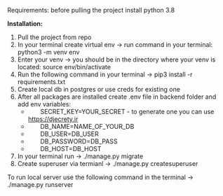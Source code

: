 Requirements: before pulling the project install python 3.8

**Installation:**
1. Pull the project from repo
2. In your terminal create virtual env -> run command in your terminal: python3 -m venv env
3. Enter your venv -> you should be in the directory where your venv is located: source env/bin/activate
4. Run the following command in your terminal -> pip3 install -r requirements.txt
5. Create local db in postgres or use creds for existing one
6. After all packages are installed create .env file in backend folder and add env variables:
    - &nbsp;&nbsp;&nbsp;&nbsp;&nbsp;&nbsp; SECRET_KEY=YOUR_SECRET - to generate one you can use https://djecrety.ir
    - &nbsp;&nbsp;&nbsp;&nbsp;&nbsp;&nbsp; DB_NAME=NAME_OF_YOUR_DB
    - &nbsp;&nbsp;&nbsp;&nbsp;&nbsp;&nbsp; DB_USER=DB_USER
    - &nbsp;&nbsp;&nbsp;&nbsp;&nbsp;&nbsp; DB_PASSWORD=DB_PASS
    - &nbsp;&nbsp;&nbsp;&nbsp;&nbsp;&nbsp; DB_HOST=DB_HOST
7. In your terminal run -> ./manage.py migrate
8. Create superuser via termianl -> ./manage.py createsuperuser

To run local server use the following command in the terminal -> ./manage.py runserver
